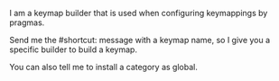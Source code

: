 I am a keymap builder that is used when configuring keymappings by pragmas.

Send me the #shortcut: message with a keymap name, so I give you a specific builder to build a keymap.

You can also tell me to install a category as global.